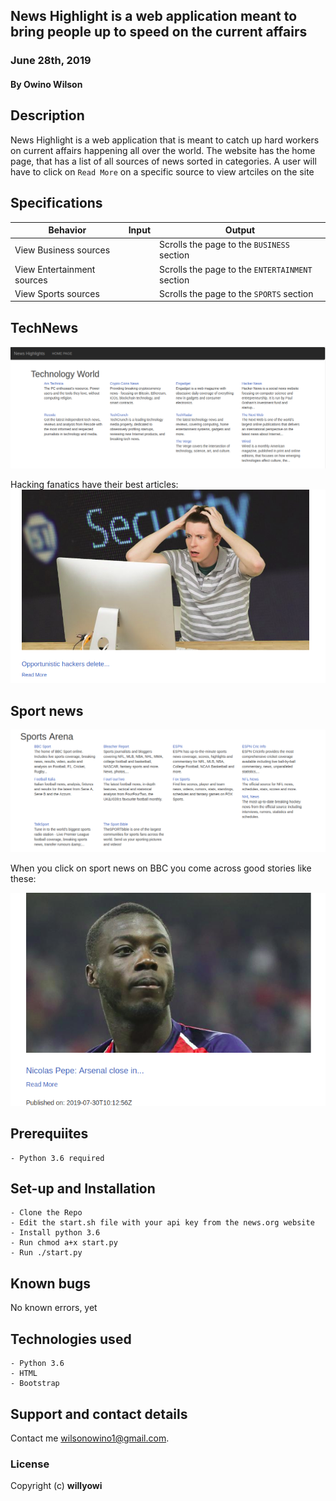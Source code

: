 ## News Highlight is a web application meant to bring people up to speed on the current affairs
### June 28th, 2019
#### By Owino Wilson

## Description
News Highlight is a web application that is meant to catch up hard workers on current affairs happening all over the world.
The website has the home page, that has a list of all sources of news sorted in categories.
A user will have to click on `Read More` on a specific source to view artciles on the site


## Specifications
| Behavior            | Input                         | Output                        |
| ------------------- | ----------------------------- | ----------------------------- |
| View Business sources |   | Scrolls the page to the `BUSINESS` section |
| View Entertainment sources |  | Scrolls the page to the `ENTERTAINMENT` section |
| View Sports sources |  | Scrolls the page to the `SPORTS` section |
## TechNews
![screenshot](app/static/images/tech.png)

Hacking fanatics have their best articles:
![screenshot](app/static/images/hacker.png)

## Sport news
![screenshot](app/static/images/sport.png)

When you click on sport news on BBC you come across good stories like these:

![screenshot](app/static/images/pepe.png)

## Prerequiites
    - Python 3.6 required

## Set-up and Installation
    - Clone the Repo
    - Edit the start.sh file with your api key from the news.org website
    - Install python 3.6
    - Run chmod a+x start.py
    - Run ./start.py

## Known bugs
No known errors, yet

## Technologies used
    - Python 3.6
    - HTML
    - Bootstrap

## Support and contact details
Contact me wilsonowino1@gmail.com.

### License
Copyright (c) **willyowi**
